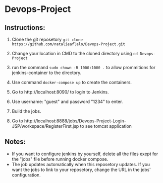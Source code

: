 # Devops-Project

## Instructions:
1. Clone the git reposetory
   `git clone https://github.com/natalieaflalo/Devops-Project.git`

2. Change your location in CMD to the cloned directory using `cd Devops-Project`

3. run the command `sudo chown -R 1000:1000 .` to allow prommitions for jenkins-container to the directory.

4. Use command `docker-compose up` to create the containers.

5. Go to http://localhost:8090/ to login to Jenkins.

6. Use username: "guest" and password "1234" to enter.

7. Build the jobs.

8. Go to http://localhost:8888/jobs/Devops-Project-Login-JSP/workspace/RegisterFirst.jsp to see tomcat application


## Notes:
   - If you want to configure jenkins by yourself, delete all the files exept for the "jobs" file before running docker compose.
   - The job updates automatically when this reposetory updates. If you want the jobs to link to your reposetory, change the URL in the jobs' configuration.

